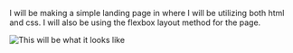 I will be making a simple landing page in where I will be utilizing both
html and css. I will also be using the flexbox layout method for the page.

![This will be what it looks like](git@github.com:Jlep243/Landing-page.git/01.png?raw=true)
